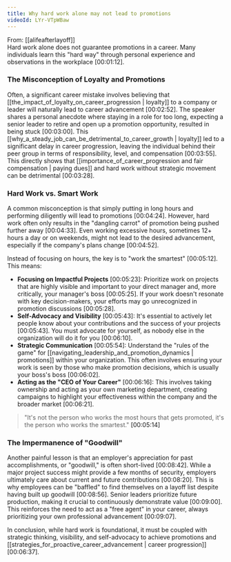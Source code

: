 ```yaml
---
title: Why hard work alone may not lead to promotions
videoId: LYr-VTpWBaw
---
```


From: [[alifeafterlayoff]] <br/> 
Hard work alone does not guarantee promotions in a career. Many individuals learn this "hard way" through personal experience and observations in the workplace <a class="yt-timestamp" data-t="00:01:12">[00:01:12]</a>.

### The Misconception of Loyalty and Promotions

Often, a significant career mistake involves believing that [[the_impact_of_loyalty_on_career_progression | loyalty]] to a company or leader will naturally lead to career advancement <a class="yt-timestamp" data-t="00:02:52">[00:02:52]</a>. The speaker shares a personal anecdote where staying in a role for too long, expecting a senior leader to retire and open up a promotion opportunity, resulted in being stuck <a class="yt-timestamp" data-t="00:03:00">[00:03:00]</a>. This [[why_a_steady_job_can_be_detrimental_to_career_growth | loyalty]] led to a significant delay in career progression, leaving the individual behind their peer group in terms of responsibility, level, and compensation <a class="yt-timestamp" data-t="00:03:55">[00:03:55]</a>. This directly shows that [[importance_of_career_progression and fair compensation | paying dues]] and hard work without strategic movement can be detrimental <a class="yt-timestamp" data-t="00:03:28">[00:03:28]</a>.

### Hard Work vs. Smart Work

A common misconception is that simply putting in long hours and performing diligently will lead to promotions <a class="yt-timestamp" data-t="00:04:24">[00:04:24]</a>. However, hard work often only results in the "dangling carrot" of promotion being pushed further away <a class="yt-timestamp" data-t="00:04:33">[00:04:33]</a>. Even working excessive hours, sometimes 12+ hours a day or on weekends, might not lead to the desired advancement, especially if the company's plans change <a class="yt-timestamp" data-t="00:04:52">[00:04:52]</a>.

Instead of focusing on hours, the key is to "work the smartest" <a class="yt-timestamp" data-t="00:05:12">[00:05:12]</a>. This means:
*   **Focusing on Impactful Projects** <a class="yt-timestamp" data-t="00:05:23">[00:05:23]</a>: Prioritize work on projects that are highly visible and important to your direct manager and, more critically, your manager's boss <a class="yt-timestamp" data-t="00:05:25">[00:05:25]</a>. If your work doesn't resonate with key decision-makers, your efforts may go unrecognized in promotion discussions <a class="yt-timestamp" data-t="00:05:28">[00:05:28]</a>.
*   **Self-Advocacy and Visibility** <a class="yt-timestamp" data-t="00:05:43">[00:05:43]</a>: It's essential to actively let people know about your contributions and the success of your projects <a class="yt-timestamp" data-t="00:05:43">[00:05:43]</a>. You must advocate for yourself, as nobody else in the organization will do it for you <a class="yt-timestamp" data-t="00:06:10">[00:06:10]</a>.
*   **Strategic Communication** <a class="yt-timestamp" data-t="00:05:54">[00:05:54]</a>: Understand the "rules of the game" for [[navigating_leadership_and_promotion_dynamics | promotions]] within your organization. This often involves ensuring your work is seen by those who make promotion decisions, which is usually your boss's boss <a class="yt-timestamp" data-t="00:06:02">[00:06:02]</a>.
*   **Acting as the "CEO of Your Career"** <a class="yt-timestamp" data-t="00:06:16">[00:06:16]</a>: This involves taking ownership and acting as your own marketing department, creating campaigns to highlight your effectiveness within the company and the broader market <a class="yt-timestamp" data-t="00:06:21">[00:06:21]</a>.

> "It's not the person who works the most hours that gets promoted, it's the person who works the smartest." <a class="yt-timestamp" data-t="00:05:14">[00:05:14]</a>

### The Impermanence of "Goodwill"

Another painful lesson is that an employer's appreciation for past accomplishments, or "goodwill," is often short-lived <a class="yt-timestamp" data-t="00:08:42">[00:08:42]</a>. While a major project success might provide a few months of security, employers ultimately care about current and future contributions <a class="yt-timestamp" data-t="00:08:20">[00:08:20]</a>. This is why employees can be "baffled" to find themselves on a layoff list despite having built up goodwill <a class="yt-timestamp" data-t="00:08:56">[00:08:56]</a>. Senior leaders prioritize future production, making it crucial to continuously demonstrate value <a class="yt-timestamp" data-t="00:09:00">[00:09:00]</a>. This reinforces the need to act as a "free agent" in your career, always prioritizing your own professional advancement <a class="yt-timestamp" data-t="00:09:07">[00:09:07]</a>.

In conclusion, while hard work is foundational, it must be coupled with strategic thinking, visibility, and self-advocacy to achieve promotions and [[strategies_for_proactive_career_advancement | career progression]] <a class="yt-timestamp" data-t="00:06:37">[00:06:37]</a>.
